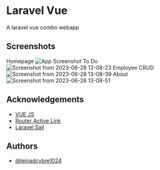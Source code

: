 
# Laravel Vue

A laravel vue combo webapp 


## Screenshots

Homepage
![App Screenshot](https://github.com/LeinadCybre1024/LAravel_Vue/assets/96417965/74f71aa4-c826-48e0-910d-083ad7d71661)
To Do 
![Screenshot from 2023-06-28 13-08-23](https://github.com/LeinadCybre1024/LAravel_Vue/assets/96417965/98c343fa-c741-4a7c-b824-27419494dc5e)
Employee CRUD
![Screenshot from 2023-06-28 13-08-39](https://github.com/LeinadCybre1024/LAravel_Vue/assets/96417965/22fab1e7-ad61-4326-9da3-ddccdec9a1fa)
About
![Screenshot from 2023-06-28 13-08-51](https://github.com/LeinadCybre1024/LAravel_Vue/assets/96417965/fe02afee-0fe5-417e-8f28-3290cfc535d6)


## Acknowledgements

 - [VUE JS](https://aalhommada.medium.com/make-todo-list-app-with-laravel-vue-js-and-bootstrap-10dfb4ed7563)
 - [Router Active Link](https://www.webmound.com/custom-active-class-to-router-link-in-vue-3/#:~:text=The%20router%2Dlink%2Dactive%20class,starts%20with%20%22%20%2Fhello%20%22.)
 - [Laravel Sail](https://laravel.com/docs/10.x/sail)


## Authors

- [@leinadcybre1024](https://github.com/LeinadCybre1024)

